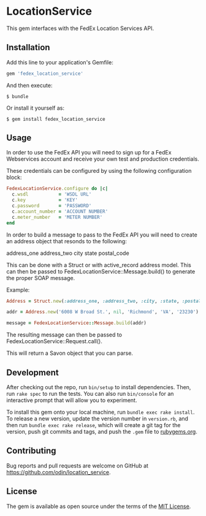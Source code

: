 # LocationService

This gem interfaces with the FedEx Location Services API.

## Installation

Add this line to your application's Gemfile:

```ruby
gem 'fedex_location_service'
```

And then execute:

    $ bundle

Or install it yourself as:

    $ gem install fedex_location_service

## Usage

In order to use the FedEx API you will need to sign up for a FedEx Webservices account and receive your own test and production credentials.

These credentials can be configured by using the following configuration block:

```ruby
FedexLocationService.configure do |c|
  c.wsdl           = 'WSDL URL'
  c.key            = 'KEY'
  c.password       = 'PASSWORD'
  c.account_number = 'ACCOUNT NUMBER'
  c.meter_number   = 'METER NUMBER'
end
```

In order to build a message to pass to the FedEx API you will need to create an address object that resonds to the following:

address_one
address_two
city
state
postal_code

This can be done with a Struct or with active_record address model. This can then be passed to FedexLocationService::Message.build() to generate the proper SOAP message.

Example:

```ruby
Address = Struct.new(:address_one, :address_two, :city, :state, :postal_code)

addr = Address.new('6008 W Broad St.', nil, 'Richmond', 'VA', '23230')

message = FedexLocationService::Message.build(addr)
```

The resulting message can then be passed to FedexLocationService::Request.call().

This will return a Savon object that you can parse.

## Development

After checking out the repo, run `bin/setup` to install dependencies. Then, run `rake spec` to run the tests. You can also run `bin/console` for an interactive prompt that will allow you to experiment.

To install this gem onto your local machine, run `bundle exec rake install`. To release a new version, update the version number in `version.rb`, and then run `bundle exec rake release`, which will create a git tag for the version, push git commits and tags, and push the `.gem` file to [rubygems.org](https://rubygems.org).

## Contributing

Bug reports and pull requests are welcome on GitHub at https://github.com/odin/location_service.

## License

The gem is available as open source under the terms of the [MIT License](http://opensource.org/licenses/MIT).
